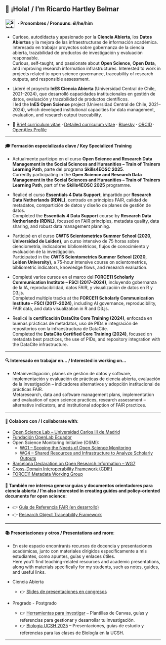 ## 👋 ¡Hola! / I’m Ricardo Hartley Belmar 
#### <h4><img src="https://upload.wikimedia.org/wikipedia/commons/9/91/Neurodiversity_Symbol.svg" alt="Símbolo de neurodiversidad" width="30" style="vertical-align: middle; margin-right: 8px;" /> · Pronombres / Pronouns: él/he/him</h4>

- Curioso, autodidacta y apasionado por la **Ciencia Abierta**, los **Datos Abiertos** y la mejora de las infraestructuras de información académica. Interesado en trabajar proyectos sobre gobernanza de la ciencia abierta, trazabilidad de productos de investigación y evaluación responsable.  
  Curious, self-taught, and passionate about **Open Science**, **Open Data**, and improving research information infrastructures. Interested to work in projects related to open science governance, traceability of research outputs, and responsible assessment.

- Lideré el proyecto **InES Ciencia Abierta** (Universidad Central de Chile, 2021–2024), que desarrolló capacidades institucionales en gestión de datos, evaluación y trazabilidad de productos científicos.  
  I led the **InES Open Science** project (Universidad Central de Chile, 2021–2024), which developed institutional capacities for data management, evaluation, and research output traceability.

- 📄 [Brief curriculum vitae](https://docs.google.com/document/d/1S3UwXP_em17aMeoEodq1xexQ-PgyJBeP9n3v2gxIx3g/edit?usp=sharing) · [Detailed curriculum vitae](https://docs.google.com/document/d/1a3fn09eBj47QuD2CmCYOhYb-eeu5DEeHKggPJnGZW1w/edit?usp=share_link) · [Bluesky](https://bsky.app/profile/ricardohartley.bsky.social) · [ORCID](https://orcid.org/0000-0002-2544-587X) · [OpenAlex Profile](https://openalex.org/A5077204313)

---

#### 🎓 Formación especializada clave / Key Specialized Training

- Actualmente participo en el curso **Open Science and Research Data Management in the Social Sciences and Humanities – Train of Trainers Learning Path**, parte del programa **Skills4EOSC 2025**.  
  Currently participating in the **Open Science and Research Data Management in the Social Sciences and Humanities – Train of Trainers Learning Path**, part of the **Skills4EOSC 2025** programme.

- Realicé el curso **Essentials 4 Data Support**, impartido por **Research Data Netherlands (RDNL)**, centrado en principios FAIR, calidad de metadatos, compartición de datos y diseño de planes de gestión de datos.  
  Completed the **Essentials 4 Data Support** course by **Research Data Netherlands (RDNL)**, focused on FAIR principles, metadata quality, data sharing, and robust data management planning.  

- Participé en el curso **CWTS Scientometrics Summer School (2020, Universidad de Leiden)**, un curso intensivo de 75 horas sobre cienciometría, indicadores bibliométricos, flujos de conocimiento y evaluación de la investigación.  
  Participated in the **CWTS Scientometrics Summer School (2020, Leiden University)**, a 75-hour intensive course on scientometrics, bibliometric indicators, knowledge flows, and research evaluation.

- Completé varios cursos en el marco del **FORCE11 Scholarly Communication Institute – FSCI (2017–2024)**, incluyendo gobernanza de la IA, reproducibilidad, datos FAIR, y visualización de datos en R y D3.js.  
  Completed multiple tracks at the **FORCE11 Scholarly Communication Institute – FSCI (2017–2024)**, including AI governance, reproducibility, FAIR data, and data visualization in R and D3.js.

- Realicé la **certificación DataCite Core Training (2024)**, enfocada en buenas prácticas de metadatos, uso de PIDs e integración de repositorios con la infraestructura de DataCite.  
  Completed the **DataCite Certified Core Training (2024)**, focused on metadata best practices, the use of PIDs, and repository integration with the DataCite infrastructure.

---

#### 🔍 Interesado en trabajar en... / Interested in working on...

- Metainvestigación, planes de gestión de datos y software, implementación y evaluación de prácticas de ciencia abierta, evaluación de la investigación – indicadores alternativos y adopción institucional de prácticas FAIR.  
  Metaresearch, data and software management plans, implementation and evaluation of open science practices, research assessment – alternative indicators, and institutional adoption of FAIR practices.

---

#### 🔭 Colaboro con / I collaborate with:  

  - [Open Science Lab – Universidad Carlos III de Madrid](https://opensciencelab.uc3m.es)  
  - [Fundación OpenLab Ecuador](https://openlab.ec)  
  - Open Science Monitoring Initiative (OSMI):  
    - [WG1 – Scoping the Needs of Open Science Monitoring](https://open-science-monitoring.org/working-groups/wg1-scoping-the-needs-of-open-science-monitoring/)  
    - [WG4 – Shared Resources and Infrastructure to Analyze Scholarly Outputs](https://open-science-monitoring.org/working-groups/wg4-shared-resources-and-infrastructure-to-analyze-scholarly-outputs/)  
  - [Barcelona Declaration on Open Research Information – WG7](https://barcelona-declaration.org)
  - [Cross-Domain Interoperability Framework (CDIF)](https://worldfair-project.eu/cdif/)  
  - [FORCE11 Metadata Working Group](https://force11.org)

#### 🧾 También me interesa generar guías y documentos orientadores para ciencia abierta / I’m also interested in creating guides and policy-oriented documents for open science:

- 👉 [Guía de Referencia FAIR (en desarrollo)](https://github.com/ricnadamas/docs/blob/main/FAIR/GuiaReferencia.md)  
- 👉 [Research Object Traceability Framework](https://github.com/ricnadamas/docs/blob/main/OpenScience/traceabilityda.md)

---

#### 📚 Presentaciones y otros / Presentations and more:

- En este espacio encontrarás recursos de docencia y presentaciones académicas, junto con materiales dirigidos específicamente a mis estudiantes, como apuntes, guías y enlaces útiles.  
  Here you’ll find teaching-related resources and academic presentations, along with materials specifically for my students, such as notes, guides, and useful links.

- Ciencia Abierta
  - 👉 [Slides de presentaciones en congresos](https://osf.io/cdv93/files/osfstorage?view_only=)  

- Pregrado - Postgrado
  - 👉 [Herramientas para investigar](https://sites.google.com/view/eilein/referenciando-usables/para-investigar) – Plantillas de Canvas, guías y referencias para gestionar y desarrollar tu investigación.
  - 👉 [Biología UCSH 2025](https://sites.google.com/view/eilein/referenciando-usables/biolog%C3%ADa-ucsh-2025) – Presentaciones, guías de estudio y referencias para las clases de Biología en la UCSH.
 
---
